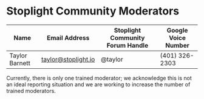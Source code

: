 # Stoplight Community Moderators

| Name              | Email Address          | Stoplight Community Forum Handle    | Google Voice Number	|
| -------------     | -------------          | -------------                       | -------------
| Taylor Barnett    |  taylor@stoplight.io   | @taylor 		                       | (401) 326-2303

Currently, there is only one trained moderator; we acknowledge this is not an ideal reporting situation and we are working to increase the number of trained moderators.
